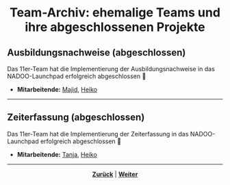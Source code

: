 # <p align="center">Team-Archiv: ehemalige Teams und ihre abgeschlossenen Projekte</p>

## Ausbildungsnachweise (abgeschlossen)

Das 11er-Team hat die Implementierung der Ausbildungsnachweise in das NADOO-Launchpad erfolgreich abgeschlossen 🚀

- **Mitarbeitende:** [Majid](https://github.com/majdAlmotaem), [Heiko](https://github.com/hfanieng)

---

## Zeiterfassung (abgeschlossen)

Das 11er-Team hat die Implementierung der Zeiterfassung in das NADOO-Launchpad erfolgreich abgeschlossen 🚀

- **Mitarbeitende:** [Tanja](https://github.com/Kretta), [Heiko](https://github.com/hfanieng)

---

<p align="center"><a href="/docs/02-arbeiten_bei_nadoo/03-teams/01-aktive_teams/README.md"><strong>Zurück</strong></a> | <a href="/docs/03-meetings/README.md"><strong>Weiter</strong></a></p>
